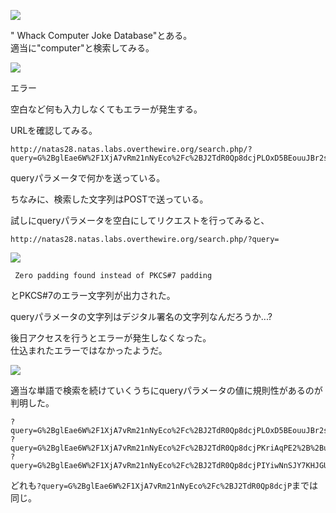 ![](img/natas28-1.png)  

" Whack Computer Joke Database"とある。  
適当に"computer"と検索してみる。  

![](img/natas28-2.png)  

エラー  

空白など何も入力しなくてもエラーが発生する。  

URLを確認してみる。  

```
http://natas28.natas.labs.overthewire.org/search.php/?query=G%2BglEae6W%2F1XjA7vRm21nNyEco%2Fc%2BJ2TdR0Qp8dcjPLOxD5BEouuJBr2svTs3MqTiW3pCIT4YQixZ%2Fi0rqXXY5FyMgUUg%2BaORY%2FQZhZ7MKM%3D
```

queryパラメータで何かを送っている。  

ちなみに、検索した文字列はPOSTで送っている。  

試しにqueryパラメータを空白にしてリクエストを行ってみると、  
```
http://natas28.natas.labs.overthewire.org/search.php/?query=
```

![](img/natas28-3.png)  

```
 Zero padding found instead of PKCS#7 padding
```
とPKCS#7のエラー文字列が出力された。  

queryパラメータの文字列はデジタル署名の文字列なんだろうか...?  


後日アクセスを行うとエラーが発生しなくなった。  
仕込まれたエラーではなかったようだ。  

![](img/natas28-4.png)  


適当な単語で検索を続けていくうちにqueryパラメータの値に規則性があるのが判明した。  

```
?query=G%2BglEae6W%2F1XjA7vRm21nNyEco%2Fc%2BJ2TdR0Qp8dcjPLOxD5BEouuJBr2svTs3MqTiW3pCIT4YQixZ%2Fi0rqXXY5FyMgUUg%2BaORY%2FQZhZ7MKM%3D
?query=G%2BglEae6W%2F1XjA7vRm21nNyEco%2Fc%2BJ2TdR0Qp8dcjPKriAqPE2%2B%2BuYlniRMkobB1vfoQVOxoUVz5bypVRFkZR5BPSyq%2FLC12hqpypTFRyXA%3D
?query=G%2BglEae6W%2F1XjA7vRm21nNyEco%2Fc%2BJ2TdR0Qp8dcjPIYiwNnSJY7KHJGU%2BXjuMzVvfoQVOxoUVz5bypVRFkZR5BPSyq%2FLC12hqpypTFRyXA%3D
```


どれも`?query=G%2BglEae6W%2F1XjA7vRm21nNyEco%2Fc%2BJ2TdR0Qp8dcjP`までは同じ。  






